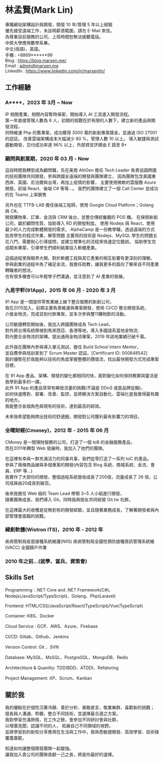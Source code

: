 # 林孟賢(Mark Lin)
專職網站架構設計與開發，開發 10 年/管理 5 年以上經驗  
優先接受遠端工作，未註明薪資範圍，請勿 E-Mail 來信。  
為尊重目前服務的公司，上班時間恕無法接聽電話。  
中原大學應用數學系畢。  
中文(母語)、英語。  
手機 : +8869******99  
Blog : https://blog.marsen.me/  
Email : admin@marsen.me  
LinkedIn : https://www.linkedin.com/in/marsenlin/  

## 工作經驗

### A****，2023 年 3月 ~ Now
IP 相關產業，相關內容暫時保密，開始導入 AI 工具進入開發流程。  
第一年直接管理人數為 6 人，初期的挑戰在於有限的人數下，建立新的產品與開發流程，    
同時維運 Php 的舊專案，成功獲得 3000 萬的新創專案獎金，並通過 ISO 27001 的認証。
改善雲端架構成本大幅減少 80 %，管理人數 10 以上。
導入敏捷與測試趨動開發，交付成功率達 96% 以上，外部資安評建由 E 跳至 B+

### 顧問與創業期，2020 年 03 月 - Now

這段時間我轉型成為顧問職，先在美商 AltiGen 擔任 Tech Leader
負責協調跨國的技術團隊共同開發，參與跨國全遠端的開發與團隊建立， 
因為團隊包含美國東西岸、英國、尼泊爾與台灣，再加上疫情的影響，
主要使用微軟的雲服務 Azure 開發，前端 React、後端 C# 等等…。
我們的團隊建立了一個 Call Center 並成功的在 Teams 上架銷售

另外也在 TTFB-LAB 擔任後端工程師，使用 Google Cloud Platform；Golang 與 C#。  
開發購物車、訂單、金流與 CRM 後台，並整合傳統餐廳的 POS 機。
在保險新創公司，屬於顧問性質，協助導入 RD 的開發制度。
使用 Nodejs 與 React，使用最少的人力完成軟體開發的需求，
AlphaCamp 是一份教學職，透過遠端的方式批改學生的程式作業，解答問題
主要用的技術是 Nodejs、MySQL
學生的問題五花八門，需要耐心引導提問，並建立標準化的流程來快速定位錯誤。
協助學生完成期末專案，引導學生們順利結業投入軟體產業。

這個過程使我眼界大開，對於軟體工程與其它產業的相互影響有更深刻的理解。  
參與創業的過程中為了補足金流，我擔任助教，讓我更多的面向了解來自不同產業轉職者的想法，  
也有很多機會可以年輕學子們溝通，並注意到了 AI 產業的發展。

#### 

### 九易宇軒(91App)，2015 年 06 月 - 2020 年 3 月
91 App 是一間提供零售業線上線下整合服務的新創公司，  
我在2015加入，前期主要負責維運與專案開發，使用 CI/CD 整合開發系統，  
介接金物流，完成貨到付款專案，並多次參與雙11購物節的活動。  

公司敏捷轉型開始後，我加入跨國團隊成為 Tech Lead，  
對外將台灣系統移植到馬來西亞、香港等地，導入多國語系當地金物流;  
對內整合金物流的架構，提出通用金物流專案，2019 年該地業績已破千萬。  

此外我在團隊內參與導入單元測試，擔任 Build School Intern Mentor，  
並自費參與培訓拿到了 Scrum Master 認証。[Certificant ID: 000848542]  
我的優勢在於我能夠以技術的角度掌握整體的價值流，找出最快開發方式完成專案目標，

在 91 App 產品、架構、開發的變化都相同的快，面對變化如何保持務實與靈活是我學到最多的一課。  
此外 91 App 的產品常常有瞬發流量的挑戰(不論是 DDoS 或是品牌促銷)，  
如何快速應對、部署、改善、監控，並將解決方案自動化、雲端化是我覺得最有趣的地方。  
我能整合各個角色與現有的技術，達到最高的綜效。  

未來我希望能夠跨出技術的舒適圈，開發對公司獲利最有影響力的項目。

### 全曜財經(Cmoney)，2012 年 - 2015 年 06 月

CMoney 是一間理財服務的公司，打造了一個 toB 的金融服務產品，  
而在2011年轉型 Web 發展時，我加入了他們的團隊。  

在這裡有幸與一群充滿活力的同事共事，我們從零打造了一系列 toC 的產品。  
參與了兩條商品線與多個專案的開發(內容包含 Blog 系統、商城系統、金流、會員、ERP 等…)  
我實作了大部份的開發，整個過程系統營收成長了200倍，流量成長了 26 倍，公司成員由20成長到破百。

後來我擔任 Web 組的 Team Lead 帶領 3~5 人小組進行開發，  
隨著團隊成長，我們導入 Git，同時我與朋友共同經營 Git.tw 社群。  

在這裡最大的收穫是從無到有的開發經驗，並且隨著業務成長，了解著開發者與內部管理會面臨的挑戰。 

### 緯創軟體(Wistron ITS)，2010 年 - 2012 年

疾病管制局疫苗接種系統維護(NIIS)
疾病管制局全國性預防接種資訊管理系統維(VACC)
全國歸戶作業

### 2010 年之前...(就學、當兵、資策會)

## Skills Set

Programming : .NET Core and .NET Framework(C#)、Nodejs(JavaScript/TypeScript)、Golang、Php(Laravel)

Frontend: HTML/CSS/JavaScript/React(TypeScript)/Vue(TypeScript)

Container: K8S、Docker

Cloud Service : GCP、AWS、Azure、Firebase

CI/CD: Gitlab、Github、Jenkins

Version Control: Git 、SVN

Database: MySQL、MsSQL、PostgreSQL、MongoDB、Redis

Architechture & Quanlity: TDD(BDD、ATDD)、Refatoring

Project Management: XP、Scrum、Kanban

## 關於我

我的優點在於個性沉著冷靜、善於分析、勇敢直言，敬業樂群，喜歡新的挑戰；  
擅長與人溝通、聆聽，整合不同技術，並選擇最合適之方案。   
我對學習充滿熱情，在工作之餘，會參加不同研討會與社群，  
以增廣見聞，認識不同的人， 拓展自己不同領域的視野。  
並將學習到的新知分享應用在生活與工作中，我熟悉敏捷開發、高效學習、技術棧覆蓋廣範，  

知道如何讓整個開發團隊一起變強。  
讓我加入貴公司的團隊貢獻一己之長，將是你最好的選擇。  
